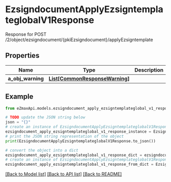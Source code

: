 # EzsigndocumentApplyEzsigntemplateglobalV1Response

Response for POST /2/object/ezsigndocument/{pkiEzsigndocument}/applyEzsigntemplate

## Properties

Name | Type | Description | Notes
------------ | ------------- | ------------- | -------------
**a_obj_warning** | [**List[CommonResponseWarning]**](CommonResponseWarning.md) |  | [optional] 

## Example

```python
from eZmaxApi.models.ezsigndocument_apply_ezsigntemplateglobal_v1_response import EzsigndocumentApplyEzsigntemplateglobalV1Response

# TODO update the JSON string below
json = "{}"
# create an instance of EzsigndocumentApplyEzsigntemplateglobalV1Response from a JSON string
ezsigndocument_apply_ezsigntemplateglobal_v1_response_instance = EzsigndocumentApplyEzsigntemplateglobalV1Response.from_json(json)
# print the JSON string representation of the object
print(EzsigndocumentApplyEzsigntemplateglobalV1Response.to_json())

# convert the object into a dict
ezsigndocument_apply_ezsigntemplateglobal_v1_response_dict = ezsigndocument_apply_ezsigntemplateglobal_v1_response_instance.to_dict()
# create an instance of EzsigndocumentApplyEzsigntemplateglobalV1Response from a dict
ezsigndocument_apply_ezsigntemplateglobal_v1_response_from_dict = EzsigndocumentApplyEzsigntemplateglobalV1Response.from_dict(ezsigndocument_apply_ezsigntemplateglobal_v1_response_dict)
```
[[Back to Model list]](../README.md#documentation-for-models) [[Back to API list]](../README.md#documentation-for-api-endpoints) [[Back to README]](../README.md)


